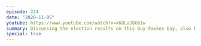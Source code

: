 ```yaml
---
episode: 224
date: "2020-11-05"
youtube: https://www.youtube.com/watch?v=kK8LaJ8G61w
summary: Discussing the election results on this Guy Fawkes Day, also Ben's birthday
special: true
---
```


